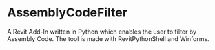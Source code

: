 # AssemblyCodeFilter
A Revit Add-In written in Python which enables the user to filter by Assembly Code.
The tool is made with RevitPythonShell and Winforms.
